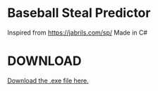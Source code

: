 # Baseball Steal Predictor
 Inspired from https://jabrils.com/sp/ Made in C#

# DOWNLOAD
 [Download the .exe file here.](https://github.com/aidanbxyz/Baseball-Steal-Predictor/raw/master/bin/Debug/stealpredictor.exe "Download 'stealpredictor.exe'")
